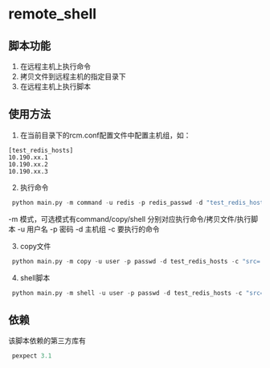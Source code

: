 # remote_shell
## 脚本功能
1. 在远程主机上执行命令
2. 拷贝文件到远程主机的指定目录下
3. 在远程主机上执行脚本

## 使用方法
1. 在当前目录下的rcm.conf配置文件中配置主机组，如：
  ```commandline
  [test_redis_hosts]
  10.190.xx.1
  10.190.xx.2
  10.190.xx.3
  ```
2. 执行命令
  ```python
   python main.py -m command -u redis -p redis_passwd -d "test_redis_hosts" -c "ps -ef|grep redis"
  ```
  
  -m 模式，可选模式有command/copy/shell 分别对应执行命令/拷贝文件/执行脚本
  -u 用户名
  -p 密码
  -d 主机组
  -c 要执行的命令
  
 3. copy文件
  ```python
   python main.py -m copy -u user -p passwd -d test_redis_hosts -c "src=./autoacct_new_logger.config dest=~/logstash-2.3.4/config"
  ```
  
 4. shell脚本
  ```python
   python main.py -m shell -u user -p passwd -d test_redis_hosts -c "src=./change_bashrc_2.sh dest=~/user"
  ```
  
## 依赖
  该脚本依赖的第三方库有
  ```python
   pexpect 3.1
  ```
  
